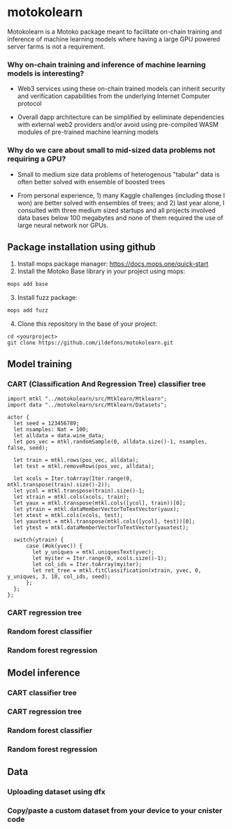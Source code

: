 # motokolearn

Motokolearn is a Motoko package meant to facilitate on-chain training and inference of machine learning models where having a large GPU powered server farms is not a requirement. 

### Why on-chain training and inference of machine learning models is interesting?​

- Web3 services using these on-chain trained models can inherit security and verification capabilities from the underlying Internet Computer protocol ​

- Overall dapp architecture can be simplified by eeliminate dependencies with external web2 providers and/or avoid using pre-compiled WASM modules of pre-trained machine learning models

### Why do we care about small to mid-sized data problems not requiring a GPU?​

- Small to medium size data problems of heterogenous "tabular" data is often better solved with ensemble of boosted trees​

- From personal experience, 1) many Kaggle challenges (including those I won) are better solved with ensembles of trees; and 2) last year alone, I consulted with three medium sized startups and all projects involved data bases below 100 megabytes and none of them required the use of large neural network nor GPUs.

## Package installation using github

1) Install mops package manager: https://docs.mops.one/quick-start
2) Install the Motoko Base library in your project using mops:
```bash
mops add base
```
3) Install fuzz package:
```bash
mops add fuzz
```
4) Clone this repository in the base of your project:
```
cd <yourproject>
git clone https://github.com/ildefons/motokolearn.git
``` 

## Model training 

### CART (Classification And Regression Tree) classifier tree

```
import mtkl "../motokolearn/src/Mtklearn/Mtklearn";
import data "../motokolearn/src/Mtklearn/Datasets";

actor {
  let seed = 123456789;
  let nsamples: Nat = 100;
  let alldata = data.wine_data;
  let pos_vec = mtkl.randomSample(0, alldata.size()-1, nsamples, false, seed);

  let train = mtkl.rows(pos_vec, alldata); 
  let test = mtkl.removeRows(pos_vec, alldata); 
    
  let xcols = Iter.toArray(Iter.range(0, mtkl.transpose(train).size()-2));
  let ycol = mtkl.transpose(train).size()-1;
  let xtrain = mtkl.cols(xcols, train);
  let yaux = mtkl.transpose(mtkl.cols([ycol], train))[0];
  let ytrain = mtkl.dataMemberVectorToTextVector(yaux);
  let xtest = mtkl.cols(xcols, test);
  let yauxtest = mtkl.transpose(mtkl.cols([ycol], test))[0];
  let ytest = mtkl.dataMemberVectorToTextVector(yauxtest);

  switch(ytrain) {
      case (#ok(yvec)) {
        let y_uniques = mtkl.uniquesText(yvec);
        let myiter = Iter.range(0, xcols.size()-1);
        let col_ids = Iter.toArray(myiter);
        let ret_tree = mtkl.fitClassification(xtrain, yvec, 0, y_uniques, 3, 10, col_ids, seed);
      };
  };
};

``` 

### CART regression tree

### Random forest classifier

### Random forest regression

## Model inference

### CART classifier tree

### CART regression tree

### Random forest classifier

### Random forest regression

## Data 

### Uploading dataset using dfx

### Copy/paste a custom dataset from your device to your cnister code 



